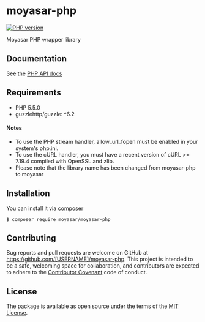 # moyasar-php

[![PHP version](https://badge.fury.io/ph/moyasar%2Fmoyasar-php.svg)](https://badge.fury.io/ph/moyasar%2Fmoyasar-php)

Moyasar PHP wrapper library

## Documentation

See the [PHP API docs](https://moyasar.com/docs/api/?php)

## Requirements

- PHP 5.5.0
- guzzlehttp/guzzle: ^6.2

#### Notes

- To use the PHP stream handler, allow_url_fopen must be enabled in your system's php.ini.
- To use the cURL handler, you must have a recent version of cURL >= 7.19.4 compiled with OpenSSL and zlib.
- Please note that the library name has been changed from moyasar-php to moyasar

## Installation

You can install it via [composer](https://getcomposer.org/)

    $ composer require moyasar/moyasar-php

## Contributing

Bug reports and pull requests are welcome on GitHub at https://github.com/[USERNAME]/moyasar-php. This project is intended to be a safe, welcoming space for collaboration, and contributors are expected to adhere to the [Contributor Covenant](contributor-covenant.org) code of conduct.

## License

The package is available as open source under the terms of the [MIT License](http://opensource.org/licenses/MIT).
